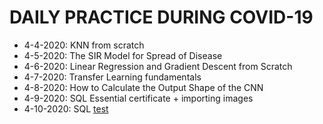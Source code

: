 # DAILY PRACTICE DURING COVID-19
* 4-4-2020: KNN from scratch
* 4-5-2020: The SIR Model for Spread of Disease
* 4-6-2020: Linear Regression and Gradient Descent from Scratch
* 4-7-2020: Transfer Learning fundamentals
* 4-8-2020: How to Calculate the Output Shape of the CNN
* 4-9-2020: SQL Essential certificate + importing images 
* 4-10-2020: SQL [test](https://sqlzoo.net/wiki/SQL_Tutorial)

